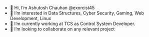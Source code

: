 - 👋 Hi, I’m Ashutosh Chauhan @exorcist45
- 👀 I’m interested in Data Structures, Cyber Security, Gaming, Web Development, Linux
- 🌱 I’m currently working at TCS as Control System Developer.
- 💞️ I’m looking to collaborate on any relevant project

<!---
exorcist45/exorcist45 is a ✨ special ✨ repository because its `README.md` (this file) appears on your GitHub profile.
You can click the Preview link to take a look at your changes.
--->
